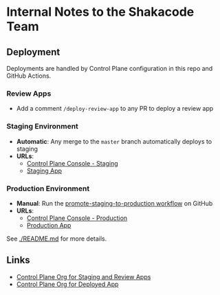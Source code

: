 # Internal Notes to the Shakacode Team

## Deployment

Deployments are handled by Control Plane configuration in this repo and GitHub Actions.

### Review Apps
- Add a comment `/deploy-review-app` to any PR to deploy a review app

### Staging Environment
- **Automatic**: Any merge to the `master` branch automatically deploys to staging
- **URLs**:
  - [Control Plane Console - Staging](https://console.cpln.io/console/org/shakacode-open-source-examples-staging/gvc/react-webpack-rails-tutorial-staging/workload/rails/-info)
  - [Staging App](https://staging.reactrails.com/)

### Production Environment
- **Manual**: Run the [promote-staging-to-production workflow](https://github.com/shakacode/react-webpack-rails-tutorial/actions/workflows/promote-staging-to-production.yml) on GitHub
- **URLs**:
  - [Control Plane Console - Production](https://console.cpln.io/console/org/shakacode-open-source-examples-production/gvc/react-webpack-rails-tutorial-production/workload/rails/-info)
  - [Production App](https://reactrails.com/)

See [./README.md](./README.md) for more details.

## Links

- [Control Plane Org for Staging and Review Apps](https://console.cpln.io/console/org/shakacode-open-source-examples-staging/-info)
- [Control Plane Org for Deployed App](https://console.cpln.io/console/org/shakacode-open-source-examples/-info)
